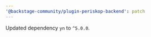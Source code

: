 ```yaml
---
'@backstage-community/plugin-periskop-backend': patch
---
```


Updated dependency `yn` to `^5.0.0`.
